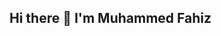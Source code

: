 ## Hi there 👋 I'm Muhammed Fahiz

<!--
**fahisayub/fahisayub** is a ✨ _special_ ✨ repository because its `README.md` (this file) appears on your GitHub profile.

Here are some ideas to get you started:

- 🔭 I’m currently working on ...
- ![image](https://user-images.githubusercontent.com/32778039/181908286-5584a799-652a-431b-be71-486f4245520c.png) I’m currently learning ...
- 👯 I’m looking to collaborate on ...
- 🤔 I’m looking for help with ...
- 💬 Ask me about ...
- 📫 How to reach me: ...
- 😄 Pronouns: ...
- ⚡ Fun fact: ...
-->
